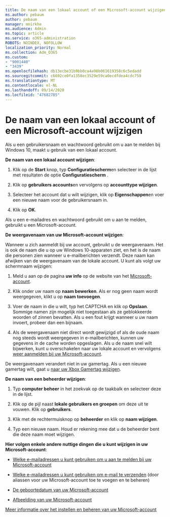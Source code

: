 ```yaml
---
title: De naam van een lokaal account of een Microsoft-account wijzigen
ms.author: pebaum
author: pebaum
manager: mnirkhe
ms.audience: Admin
ms.topic: article
ms.service: o365-administration
ROBOTS: NOINDEX, NOFOLLOW
localization_priority: Normal
ms.collection: Adm_O365
ms.custom:
- "9001440"
- "3439"
ms.openlocfilehash: db13ecbe31b9bb0ca4a98b061619358c6c5edadd
ms.sourcegitcommit: c6692ce0fa1358ec3529e59ca0ecdfdea4cdc759
ms.translationtype: MT
ms.contentlocale: nl-NL
ms.lasthandoff: 09/14/2020
ms.locfileid: "47682785"
---
```

# <a name="change-the-name-of-a-local-account-or-a-microsoft-account"></a>De naam van een lokaal account of een Microsoft-account wijzigen

Als u een gebruikersnaam en wachtwoord gebruikt om u aan te melden bij Windows 10, maakt u gebruik van een lokaal account. 

**De naam van een lokaal account wijzigen**:

1. Klik op de **Start** knop, typ **Configuratiescherm**en selecteer in de lijst met resultaten de optie **Configuratiescherm** .

2. Klik op **gebruikers accounts**en vervolgens op **accounttype wijzigen**.

3. Selecteer het account dat u wilt wijzigen, klik op **Eigenschappen**en voer een nieuwe naam voor de gebruikersnaam in.

4. Klik op **OK**.

Als u een e-mailadres en wachtwoord gebruikt om u aan te melden, gebruikt u een Microsoft-account.

**De weergavenaam van uw Microsoft-account wijzigen**:

Wanneer u zich aanmeldt bij uw account, gebruikt u de weergavenaam. Het is ook de naam die u op uw Windows 10-apparaten ziet, en het is de naam die personen zien wanneer u e-mailberichten verzendt. Deze naam kan afwijken van de weergavenaam van de lokale account. U kunt als volgt uw schermnaam wijzigen:

1. Meld u aan op de pagina **uw info** op de website van het [Microsoft-account](https://account.microsoft.com/).

2. Klik onder uw naam op **naam bewerken**. Als er nog geen naam wordt weergegeven, klikt u op **naam toevoegen**. 

3. Voer de naam in die u wilt, typ het CAPTCHA en klik op **Opslaan**. Sommige namen zijn mogelijk niet toegestaan als ze geblokkeerde woorden of zinnen bevatten. Als u een fout krijgt wanneer u uw naam invoert, probeer dan een bijnaam.

4. Als de weergavenaam niet direct wordt gewijzigd of als de oude naam nog steeds wordt weergegeven in e-mailberichten, kunnen uw gegevens in de cache worden opgeslagen. Als u de naam snel wilt bijwerken, kunt u overschakelen naar uw lokale account en vervolgens [weer aanmelden bij uw Microsoft-account](https://account.microsoft.com/).

De weergavenaam verandert niet in uw gamertag. Als u een nieuwe gamertag wilt, gaat u [naar uw Xbox Gamertag wijzigen](https://support.xbox.com/id-ID/account-management/change-xbox-live-gamertag).

**De naam van een beheerder wijzigen**:

1. Typ **computer beheer** in het zoekvak op de taakbalk en selecteer deze in de lijst.

2. Klik op de pijl naast **lokale gebruikers en groepen** om deze uit te vouwen. Klik op **gebruikers**.

3. Klik met de rechtermuisknop op **beheerder** en klik op **naam wijzigen**.

4. Typ een nieuwe naam. Houd er rekening mee dat u de beheerder bent die deze naam moet wijzigen.

**Hier volgen enkele andere nuttige dingen die u kunt wijzigen in uw Microsoft-account**:

- [Welke e-mailadressen u kunt gebruiken om u aan te melden bij uw Microsoft-account](https://support.microsoft.com/help/4026162)

- [Welke e-mailadressen u kunt gebruiken om e-mail te verzenden](https://support.microsoft.com/help/12407) (door aliassen voor uw Microsoft-account toe te voegen en te beheren)

- [De geboortedatum van uw Microsoft-account](https://support.microsoft.com/help/12411)

- [Afbeelding van uw Microsoft-account](https://support.microsoft.com/help/4026790)

[Meer informatie over het instellen en beheren van uw Microsoft-account](https://support.microsoft.com/hub/4294457/microsoft-account-help#manage-account)